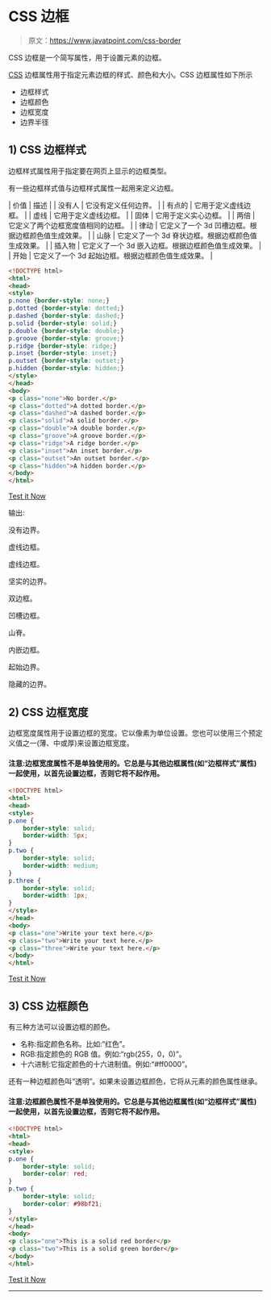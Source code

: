 # CSS 边框

> 原文：<https://www.javatpoint.com/css-border>

CSS 边框是一个简写属性，用于设置元素的边框。

[CSS](https://www.javatpoint.com/css-tutorial) 边框属性用于指定元素边框的样式、颜色和大小。CSS 边框属性如下所示

*   边框样式
*   边框颜色
*   边框宽度
*   边界半径

## 1) CSS 边框样式

边框样式属性用于指定要在网页上显示的边框类型。

有一些边框样式值与边框样式属性一起用来定义边框。

| 价值 | 描述 |
| 没有人 | 它没有定义任何边界。 |
| 有点的 | 它用于定义虚线边框。 |
| 虚线 | 它用于定义虚线边框。 |
| 固体 | 它用于定义实心边框。 |
| 两倍 | 它定义了两个边框宽度值相同的边框。 |
| 律动 | 它定义了一个 3d 凹槽边框。根据边框颜色值生成效果。 |
| 山脉 | 它定义了一个 3d 脊状边框。根据边框颜色值生成效果。 |
| 插入物 | 它定义了一个 3d 嵌入边框。根据边框颜色值生成效果。 |
| 开始 | 它定义了一个 3d 起始边框。根据边框颜色值生成效果。 |

```html
<!DOCTYPE html>
<html>
<head>
<style>
p.none {border-style: none;}
p.dotted {border-style: dotted;}
p.dashed {border-style: dashed;}
p.solid {border-style: solid;}
p.double {border-style: double;}
p.groove {border-style: groove;}
p.ridge {border-style: ridge;}
p.inset {border-style: inset;}
p.outset {border-style: outset;}
p.hidden {border-style: hidden;}
</style>
</head>
<body>
<p class="none">No border.</p>
<p class="dotted">A dotted border.</p>
<p class="dashed">A dashed border.</p>
<p class="solid">A solid border.</p>
<p class="double">A double border.</p>
<p class="groove">A groove border.</p>
<p class="ridge">A ridge border.</p>
<p class="inset">An inset border.</p>
<p class="outset">An outset border.</p>
<p class="hidden">A hidden border.</p>
</body>
</html>

```

[Test it Now](https://www.javatpoint.com/oprweb/test.jsp?filename=cssborder1)

输出:

没有边界。

虚线边框。

虚线边框。

坚实的边界。

双边框。

凹槽边框。

山脊。

内嵌边框。

起始边界。

隐藏的边界。

## 2) CSS 边框宽度

边框宽度属性用于设置边框的宽度。它以像素为单位设置。您也可以使用三个预定义值之一(薄、中或厚)来设置边框宽度。

#### 注意:边框宽度属性不是单独使用的。它总是与其他边框属性(如“边框样式”属性)一起使用，以首先设置边框，否则它将不起作用。

```html
<!DOCTYPE html>
<html>
<head>
<style>
p.one {
    border-style: solid;
    border-width: 5px;
}
p.two {
    border-style: solid;
    border-width: medium;
}
p.three {
    border-style: solid;
    border-width: 1px;
}
</style>
</head>
<body>
<p class="one">Write your text here.</p>
<p class="two">Write your text here.</p>
<p class="three">Write your text here.</p>
</body>
</html>

```

[Test it Now](https://www.javatpoint.com/oprweb/test.jsp?filename=cssborder2)

## 3) CSS 边框颜色

有三种方法可以设置边框的颜色。

*   名称:指定颜色名称。比如:“红色”。
*   RGB:指定颜色的 RGB 值。例如:“rgb(255，0，0)”。
*   十六进制:它指定颜色的十六进制值。例如:“#ff0000”。

还有一种边框颜色叫“透明”。如果未设置边框颜色，它将从元素的颜色属性继承。

#### 注意:边框颜色属性不是单独使用的。它总是与其他边框属性(如“边框样式”属性)一起使用，以首先设置边框，否则它将不起作用。

```html
<!DOCTYPE html>
<html>
<head>
<style>
p.one {
    border-style: solid;
    border-color: red;
}
p.two {
    border-style: solid;
    border-color: #98bf21;
} 
</style>
</head>
<body>
<p class="one">This is a solid red border</p>
<p class="two">This is a solid green border</p>
</body>
</html>

```

[Test it Now](https://www.javatpoint.com/oprweb/test.jsp?filename=cssborder3)

* * *